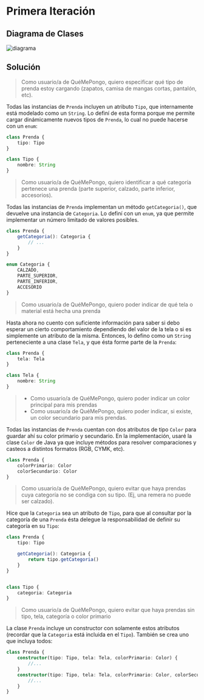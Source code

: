 # Primera Iteración

## Diagrama de Clases

![diagrama](http://www.plantuml.com/plantuml/proxy?cache=no&src=https://raw.githubusercontent.com/RaniAgus/dds-jv-2022-que-me-pongo/main/docs/diagramas/iteracion-1.puml)

## Solución

> Como usuario/a de QuéMePongo, quiero especificar qué tipo de prenda estoy cargando (zapatos, camisa de mangas cortas, pantalón, etc).

Todas las instancias de `Prenda` incluyen un atributo `Tipo`, que internamente está modelado como un `String`. Lo definí de esta forma porque me permite cargar dinámicamente nuevos tipos de `Prenda`, lo cual no puede hacerse con un `enum`:

```ts
class Prenda {
    tipo: Tipo
} 

class Tipo {
    nombre: String
}
```

> Como usuario/a de QuéMePongo, quiero identificar a qué categoría pertenece una prenda (parte superior, calzado, parte inferior, accesorios).

Todas las instancias de `Prenda` implementan un método `getCategoria()`, que devuelve una instancia de `Categoria`. Lo definí con un `enum`, ya que permite implementar un número limitado de valores posibles. 

```ts
class Prenda {
    getCategoria(): Categoria {
        // ...
    }
}

enum Categoria {
    CALZADO,
    PARTE_SUPERIOR,
    PARTE_INFERIOR,
    ACCESORIO
}
```

> Como usuario/a de QuéMePongo, quiero poder indicar de qué tela o material está hecha una prenda

Hasta ahora no cuento con suficiente información para saber si debo esperar un cierto comportamiento dependiendo del valor de la tela o si es simplemente un atributo de la misma. Entonces, lo defino como un `String` perteneciente a una clase `Tela`, y que ésta forme parte de la `Prenda`:

```ts
class Prenda {
    tela: Tela
}

class Tela {
    nombre: String
}
```

> - Como usuario/a de QuéMePongo, quiero poder indicar un color principal para mis prendas
> - Como usuario/a de QuéMePongo, quiero poder indicar, si existe, un color secundario para mis prendas.

Todas las instancias de `Prenda` cuentan con dos atributos de tipo `Color` para guardar ahí su color primario y secundario. En la implementación, usaré la clase `Color` de Java ya que incluye métodos para resolver comparaciones y casteos a distintos formatos (RGB, CYMK, etc).

```ts
class Prenda {
    colorPrimario: Color
    colorSecundario: Color
}
```

> Como usuario/a de QuéMePongo, quiero evitar que haya prendas cuya categoría no se condiga con su tipo. (Ej, una remera no puede ser calzado).

Hice que la `Categoria` sea un atributo de `Tipo`, para que al consultar por la categoría de una `Prenda` ésta delegue la responsabilidad de definir su categoría en su `Tipo`:

```ts
class Prenda {
    tipo: Tipo

    getCategoria(): Categoria {
        return tipo.getCategoria()
    }
}


class Tipo {
    categoria: Categoria
}
```

> Como usuario/a de QuéMePongo, quiero evitar que haya prendas sin tipo, tela, categoría o color primario

La clase `Prenda` incluye un constructor con solamente estos atributos (recordar que la `Categoria` está incluida en el `Tipo`). También se crea uno que incluya todos:

```ts
class Prenda {
    constructor(tipo: Tipo, tela: Tela, colorPrimario: Color) { 
        //...
    }
    constructor(tipo: Tipo, tela: Tela, colorPrimario: Color, colorSecundario: Color) {
        //...
    }
}
```